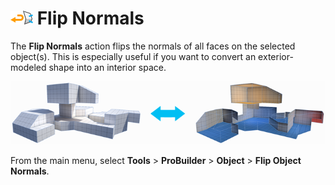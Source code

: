 # ![Flip Normals icon](images/icons/Object_FlipNormals.png) Flip Normals

The __Flip Normals__ action flips the normals of all faces on the selected object(s). This is especially useful if you want to convert an exterior-modeled shape into an interior space.

![Flip Object Normals Example](images/FlipObjectNormals_Example.png)

From the main menu, select **Tools** > **ProBuilder** > **Object** > **Flip Object Normals**.